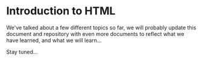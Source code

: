 # Introduction to HTML

We've talked about a few different topics so far, we will probably update this document and repository with even more documents to reflect what we have learned, and what we will learn...  
  
Stay tuned...